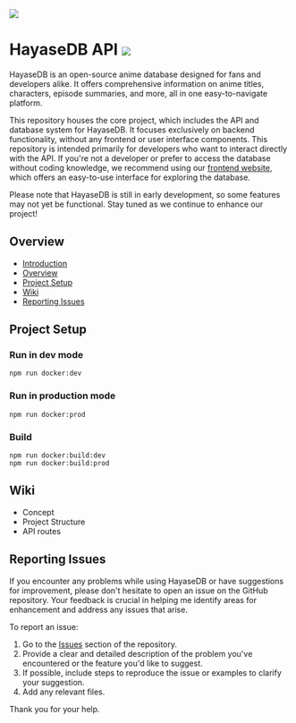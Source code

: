<img src="https://github.com/user-attachments/assets/62a1704b-14ad-412f-ad8e-196db8d63007">

# HayaseDB API  <img src="https://img.shields.io/badge/Project Status-early development-brightgreen" align="center"/>


HayaseDB is an open-source anime database designed for fans and developers alike. It offers comprehensive information on anime titles, characters, episode summaries, and more, all in one easy-to-navigate platform.

This repository houses the core project, which includes the API and database system for HayaseDB. It focuses exclusively on backend functionality, without any frontend or user interface components. This repository is intended primarily for developers who want to interact directly with the API. If you're not a developer or prefer to access the database without coding knowledge, we recommend using our [frontend website](https://hayasedb.com), which offers an easy-to-use interface for exploring the database.

Please note that HayaseDB is still in early development, so some features may not yet be functional. Stay tuned as we continue to enhance our project!

## Overview
- [Introduction](#hayasedb-api)
- [Overview](#overview)
- [Project Setup](#project-setup)
- [Wiki](#wiki)
- [Reporting Issues](#reporting-issues)

## Project Setup

### Run in dev mode
```
npm run docker:dev
```

### Run in production  mode
```
npm run docker:prod
```

### Build
```
npm run docker:build:dev
npm run docker:build:prod
```

## Wiki
- Concept
- Project Structure
- API routes

## Reporting Issues

If you encounter any problems while using HayaseDB or have suggestions for improvement, please don't hesitate to open an issue on the GitHub repository. Your feedback is crucial in helping me identify areas for enhancement and address any issues that arise.

To report an issue:

1. Go to the [Issues](https://github.com/AIO-Develope/HayaseDB-api/issues) section of the repository.
2. Provide a clear and detailed description of the problem you've encountered or the feature you'd like to suggest.
3. If possible, include steps to reproduce the issue or examples to clarify your suggestion.
5. Add any relevant files.

Thank you for your help.
